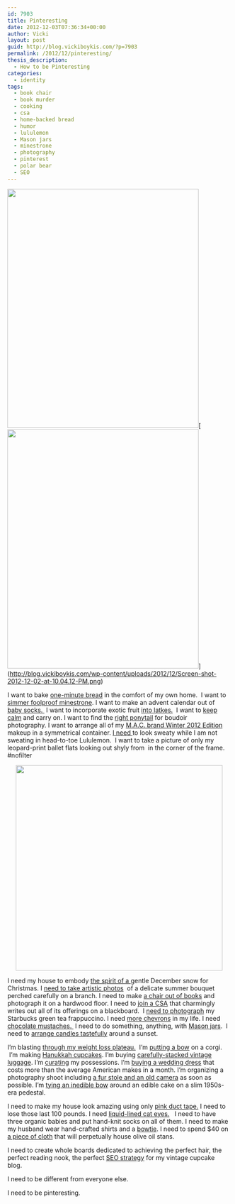 ```yaml
---
id: 7903
title: Pinteresting
date: 2012-12-03T07:36:34+00:00
author: Vicki
layout: post
guid: http://blog.vickiboykis.com/?p=7903
permalink: /2012/12/pinteresting/
thesis_description:
  - How to be Pinteresting
categories:
  - identity
tags:
  - book chair
  - book murder
  - cooking
  - csa
  - home-backed bread
  - humor
  - lululemon
  - Mason jars
  - minestrone
  - photography
  - pinterest
  - polar bear
  - SEO
---
```

[<img class="aligncenter size-full wp-image-7912" title="Screen shot 2012-12-03 at 7.29.22 AM" src="http://blog.vickiboykis.com/wp-content/uploads/2012/12/Screen-shot-2012-12-03-at-7.29.22-AM.png" alt="" width="432" height="539" />](http://blog.vickiboykis.com/wp-content/uploads/2012/12/Screen-shot-2012-12-03-at-7.29.22-AM.png)[[<img class="aligncenter size-full wp-image-7912" title="Screen shot 2012-12-03 at 7.29.22 AM" src="http://blog.vickiboykis.com/wp-content/uploads/2012/12/Screen-shot-2012-12-03-at-7.29.22-AM.png" alt="" width="432" height="539" />](http://blog.vickiboykis.com/wp-content/uploads/2012/12/Screen-shot-2012-12-03-at-7.29.22-AM.png)](http://blog.vickiboykis.com/wp-content/uploads/2012/12/Screen-shot-2012-12-02-at-10.04.12-PM.png) 

I want to bake <a href="http://www.lifehack.org/articles/lifehack/kitchen-hack-one-minute-ciabatta-bread.html" target="_blank">one-minute bread</a> in the comfort of my own home.  I want to <a href="http://www.recipe.com/healthy-minestrone/?socsrc=recpin101512healthyminestrone" target="_blank">simmer foolproof minestrone</a>. I want to make an advent calendar out of <a href="http://www.marthastewart.com/856465/easy-christmas-crafts/@center/307034/christmas-workshop" target="_blank">baby socks. </a> I want to incorporate exotic fruit <a href="http://www.styleathome.com/food-and-entertaining/recipes/latkes-4-ways/a/38467/2" target="_blank">into latkes.</a>  I want to <a href="http://pinterest.com/search/pins/?q=keep+calm" target="_blank">keep calm</a> and carry on. I want to find the <a href="http://media-cache0.pinterest.com/upload/255649716317535347_oGfvOfRh.jpg" target="_blank">right ponytail</a> for boudoir photography. I want to arrange all of my <a href="http://44fashionstreet.com/article/mac-office-hours-makeup-collection-for-fall" target="_blank">M.A.C. brand Winter 2012 Edition</a> makeup in a symmetrical container. <a href="http://media-cache-ec2.pinterest.com/upload/259379259758579278_ejzdRxgF.jpg" target="_blank">I need </a>to look sweaty while I am not sweating in head-to-toe Lululemon.  I want to take a picture of only my leopard-print ballet flats looking out shyly from  in the corner of the frame. #nofilter<!--more-->

<p style="text-align: center;">
  <a href="http://blog.vickiboykis.com/wp-content/uploads/2012/12/Screen-shot-2012-12-02-at-10.04.12-PM.png"><img title="Screen shot 2012-12-02 at 10.04.12 PM" src="http://blog.vickiboykis.com/wp-content/uploads/2012/12/Screen-shot-2012-12-02-at-10.04.12-PM.png" alt="" width="467" height="463" /></a>
</p>

I need my house to embody <a href="http://www.flickr.com/photos/24904169@N06/5148485562/" target="_blank">the spirit of a </a>gentle December snow for Christmas. I <a href="http://www.stylemepretty.com/gallery/picture/560255" target="_blank">need to take artistic photos</a>  of a delicate summer bouquet perched carefully on a branch. I need to make <a href="http://myfotolog.tumblr.com/post/22709418467" target="_blank">a chair out of books</a> and photograph it on a hardwood floor. I need to <a href="http://30.media.tumblr.com/tumblr_lxfzm0Z0t21qilgy1o7_r1_500.jpg" target="_blank">join a CSA</a> that charmingly writes out all of its offerings on a blackboard.  I <a href="http://media-cache-lt0.pinterest.com/upload/210684088788320718_X0uj3Z3T.jpg" target="_blank">need to photograph</a> my Starbucks green tea frappuccino. I need <a href="http://youaremyfave.tumblr.com/post/1464962504" target="_blank">more chevrons</a> in my life. I need <a href="http://catchmyparty.com/photos/507491" target="_blank">chocolate mustaches. </a> I need to do something, anything, with <a href="http://www.ontobaby.com/wp-content/uploads/2012/08/pink-gold-baby-shower-2.jpg" target="_blank">Mason jars</a>.  I need to <a href="http://nicety.livejournal.com/1118247.html#cutid1" target="_blank">arrange candles tastefully</a> around a sunset.

<p style="text-align: left;">
  I&#8217;m blasting <a href="http://skinnyms.com/blast-through-your-weight-loss-plateau-keep-up-the-progress/" target="_blank">through my weight loss plateau.</a>  I&#8217;m <a href="http://media-cache-lt0.pinterest.com/upload/92323861081197842_0JaU8HFp.jpg" target="_blank">putting a bow</a> on a corgi.  I&#8217;m making <a href="http://www.sprinkles.com/cupcake-gifts/seasonal/hanukkah-gift-box/" target="_blank">Hanukkah cupcakes</a>. I&#8217;m buying <a href="http://media-cache-ec4.pinterest.com/upload/103723597637395579_os1iAc3f.jpg" target="_blank">carefully-stacked vintage luggage</a>. I&#8217;m <a href="http://inspire.maxtonmen.com/post/21440302176/travel-must-have" target="_blank">curating</a> my possessions. I&#8217;m <a href="http://www.bhldn.com/shop-the-bride-wedding-dresses/cascata-gown" target="_blank">buying a wedding dress</a> that costs more than the average American makes in a month. I&#8217;m organizing a photography shoot including <a href="http://www.stylemepretty.com/gallery/picture/130399" target="_blank">a fur stole and an old camera</a> as soon as possible. I&#8217;m <a href="http://www.stylemepretty.com/gallery/photo/291199" target="_blank">tying an inedible bow</a> around an edible cake on a slim 1950s-era pedestal.
</p>

I need to make my house look amazing using only <a href="http://www.listia.com/auction/4559579-custom-duct-tape-roses" target="_blank">pink duct tape.</a> I need to lose those last 100 pounds. I need <a href="http://cache.daylife.com/imageserve/06mk5Ea3zXclu/344x458.jpg" target="_blank">liquid-lined cat eyes.</a>   I need to have three organic babies and put hand-knit socks on all of them. I need to make my husband wear hand-crafted shirts and a <a href="http://hipsterdebonair.tumblr.com/post/23154108315" target="_blank">bowtie</a>. I need to spend $40 on <a href="http://www.purehome.com/shop/kitchen/kitchen-cherry-bib-courtney-apron" target="_blank">a piece of cloth</a> that will perpetually house olive oil stans.

I need to create whole boards dedicated to achieving the perfect hair, the perfect reading nook, the perfect <a href="http://media-cdn7.pinterest.com/upload/267542034083487267_WBHvGG1w_c.jpg" target="_blank">SEO strategy</a> for my vintage cupcake blog.

I need to be different from everyone else.

I need to be pinteresting.